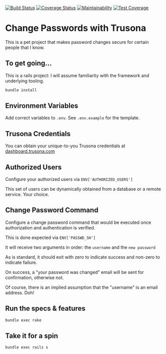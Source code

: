 [![Build Status](https://travis-ci.com/thitu/change-password.svg?branch=master)](https://travis-ci.com/thitu/change-password)
[![Coverage Status](https://coveralls.io/repos/github/thitu/change-password/badge.svg)](https://coveralls.io/github/thitu/change-password)
[![Maintainability](https://api.codeclimate.com/v1/badges/3c28af5046d2ab4baaea/maintainability)](https://codeclimate.com/github/thitu/change-password/maintainability)
[![Test Coverage](https://api.codeclimate.com/v1/badges/3c28af5046d2ab4baaea/test_coverage)](https://codeclimate.com/github/thitu/change-password/test_coverage)

# Change Passwords with Trusona

This is a pet project that makes password changes secure for certain people that I know.

## To get going...

This is a rails project: I will assume familiarity with the framework and underlying tooling.

```bash
bundle install
```

## Environment Variables

Add correct variables to `.env`. See `.env.example` for the template.


## Trusona Credentials

You can obtain your unique-to-you Trusona credentials at [dashboard.trusona.com](https://dashboard.trusona.com)


## Authorized Users

Configure your authorized users via `ENV['AUTHORIZED_USERS']`

This set of users can be dynamically obtained from a database or a remote service. Your choice.


## Change Password Command

Configure a change password command that would be executed once authorization and authentication is verified.

This is done expected via `ENV['PASSWD_SH']`

It will receive two arguments in order: the `username` and the `new password`

As is standard, it should exit with zero to indicate success and non-zero to indicate failure.

On success, a "your password was changed" email will be sent for confirmation, otherwise not.

Of course, there is an implied assumption that the "username" is an email address. Doh!


## Run the specs & features

```bash
bundle exec rake
```

## Take it for a spin

```bash
bundle exec rails s
```

